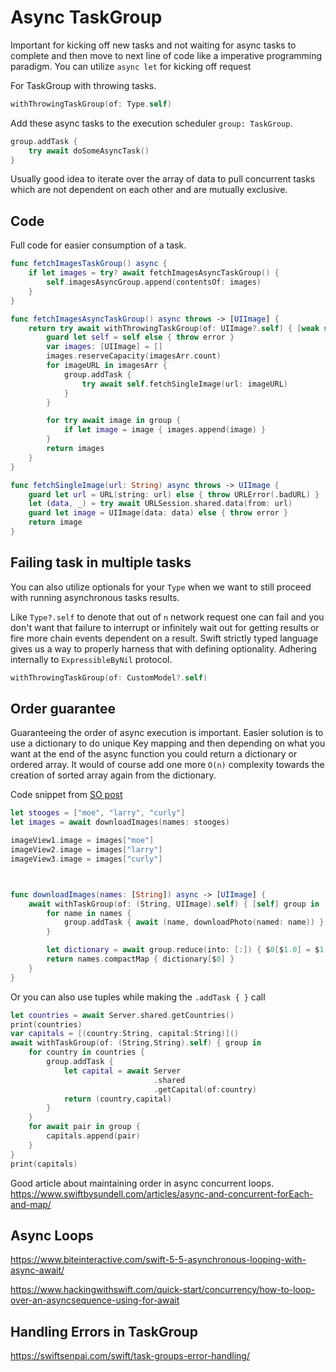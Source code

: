 # Async TaskGroup

Important for kicking off new tasks and not waiting for async tasks to complete and then move to next line of code like a imperative programming paradigm.
You can utilize `async let` for kicking off request

For TaskGroup with throwing tasks.
```swift
withThrowingTaskGroup(of: Type.self) 
```

Add these async tasks to the execution scheduler `group: TaskGroup`.
```swift
group.addTask {
	try await doSomeAsyncTask()
}
```
Usually good idea to iterate over the array of data to pull concurrent tasks which are not dependent on each other and are mutually exclusive.

## Code

Full code for easier consumption of a task.

```swift
func fetchImagesTaskGroup() async {
	if let images = try? await fetchImagesAsyncTaskGroup() {
		self.imagesAsyncGroup.append(contentsOf: images)
	}
}

func fetchImagesAsyncTaskGroup() async throws -> [UIImage] {
	return try await withThrowingTaskGroup(of: UIImage?.self) { [weak self] group in
		guard let self = self else { throw error }
		var images: [UIImage] = []
		images.reserveCapacity(imagesArr.count)
		for imageURL in imagesArr {
			group.addTask {
				try await self.fetchSingleImage(url: imageURL)
			}
		}

		for try await image in group {
			if let image = image { images.append(image) }
		}
		return images
	}
}

func fetchSingleImage(url: String) async throws -> UIImage {
	guard let url = URL(string: url) else { throw URLError(.badURL) }
	let (data, _) = try await URLSession.shared.data(from: url)
	guard let image = UIImage(data: data) else { throw error }
	return image
}

```



## Failing task in multiple tasks

You can also utilize optionals for your `Type` when we want to still proceed with running asynchronous tasks results.

Like `Type?.self` to denote that out of `n` network request one can fail and you don't want that failure to interrupt or infinitely wait out for getting results or fire more chain events dependent on a result. Swift strictly typed language gives us a way to properly harness that with defining optionality. Adhering internally to `ExpressibleByNil` protocol.

```swift
withThrowingTaskGroup(of: CustomModel?.self) 
```


## Order guarantee


Guaranteeing the order of async execution is important.
Easier solution is to use a dictionary to do unique Key mapping and then depending on what you want at the end of the async function you could return a dictionary or ordered array.
It would of course add one more `O(n)` complexity towards the creation of sorted array again from the dictionary.

Code snippet from [SO post](https://stackoverflow.com/a/69981562/17303441)
```swift
let stooges = ["moe", "larry", "curly"]
let images = await downloadImages(names: stooges)

imageView1.image = images["moe"]
imageView2.image = images["larry"]
imageView3.image = images["curly"]



func downloadImages(names: [String]) async -> [UIImage] {
    await withTaskGroup(of: (String, UIImage).self) { [self] group in
        for name in names {
            group.addTask { await (name, downloadPhoto(named: name)) }
        }

        let dictionary = await group.reduce(into: [:]) { $0[$1.0] = $1.1 }
        return names.compactMap { dictionary[$0] }
    }
}
```


Or you can also use tuples while making the `.addTask { }` call

```swift
let countries = await Server.shared.getCountries()
print(countries)
var capitals = [(country:String, capital:String)]()
await withTaskGroup(of: (String,String).self) { group in
	for country in countries {
		group.addTask {
			let capital = await Server
								.shared
								.getCapital(of:country)
			return (country,capital)
		}
	}
	for await pair in group {
		capitals.append(pair)
	}
}
print(capitals)
```

Good article about maintaining order in async concurrent loops.
https://www.swiftbysundell.com/articles/async-and-concurrent-forEach-and-map/


## Async Loops


https://www.biteinteractive.com/swift-5-5-asynchronous-looping-with-async-await/

https://www.hackingwithswift.com/quick-start/concurrency/how-to-loop-over-an-asyncsequence-using-for-await



## Handling Errors in TaskGroup


https://swiftsenpai.com/swift/task-groups-error-handling/
